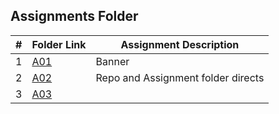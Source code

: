 ##  Assignments Folder

|   #   | Folder Link | Assignment Description |
| :---: | ----------- | ---------------------- |
|   1   | [A01](https://github.com/tdsnyder3/2143-OOP-Snyder/tree/main/Assignments/A01) | Banner | 
|   2   | [A02](https://github.com/tdsnyder3/2143-OOP-Snyder/tree/main/Assignments/A02) | Repo and Assignment folder directs | 
|   3   | [A03](https://github.com/tdsnyder3/2143-OOP-Snyder/tree/main/Assignments/A02) |  |
